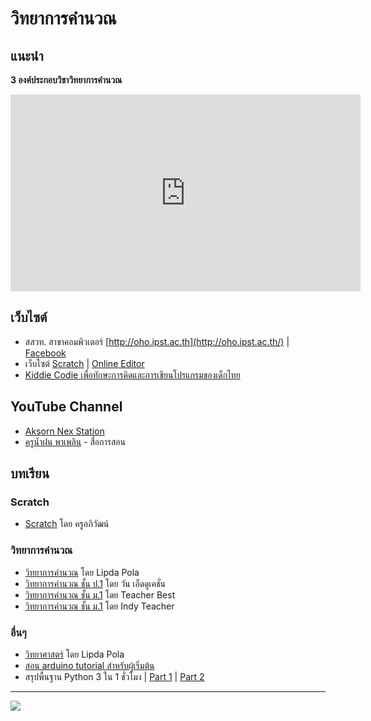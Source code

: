 # วิทยาการคำนวณ

## แนะนำ

__3 องค์ประกอบวิชาวิทยาการคำนวณ__

<iframe width="560" height="315" src="https://www.youtube.com/embed/yehcQlEbxws" frameborder="0" allow="accelerometer; autoplay; encrypted-media; gyroscope; picture-in-picture" allowfullscreen></iframe>

## เว็บไซต์
- สสวท. สาขาคอมพิวเตอร์ [http://oho.ipst.ac.th](http://oho.ipst.ac.th/) | [Facebook](https://www.facebook.com/oho.ipst)
- เว็บไซต์ [Scratch](https://scratch.mit.edu/) | [Online Editor](https://scratch.mit.edu/projects/editor/?tutorial=getStarted)
- [Kiddie Codie เพื่อทักษะการคิดและการเขียนโปรแกรมของเด็กไทย](https://www.facebook.com/kiddiecodie/)

## YouTube Channel

- [Aksorn Nex Station](https://www.youtube.com/channel/UCrxVp6p_dT5KFQc1diooVFw)
- [ครูน้ำฝน พาเพลิน](https://www.youtube.com/channel/UCKAYw8EbETOf0KtX6d5A6BQ/videos) - สื่อการสอน

## บทเรียน

### Scratch

- [Scratch](https://www.youtube.com/playlist?list=PLhr9514HdGldZixL2dcF8yGzBp1noon_o) โดย ครูอภิวัฒน์

### วิทยาการคำนวณ

- [วิทยาการคำนวณ](https://www.youtube.com/playlist?list=PLTQ_mPQTqStvyLzepkFNtq-2lJ2pEEQ81) โดย Lipda Pola
- [วิทยาการคำนวณ ชั้น ป.1](https://www.youtube.com/playlist?list=PLQbn9PYgCE1hjIHO6mpC0XtsxThrljrDG) โดย 
วัน เอ็ดดูเคชั่น
- [วิทยาการคำนวณ ชั้น ม.1](https://www.youtube.com/playlist?list=PLQbn9PYgCE1ivVs8vn1-lInpSWntpt70I) โดย Teacher Best
- [วิทยาการคำนวณ ชั้น ม.1](https://www.youtube.com/watch?v=O4y3idMzzQU&list=PLUCLJ0D-TC3lsZHc3p68PXjZ4T-SLSEEI) โดย Indy Teacher

### อื่นๆ

- [วิทยาศาสตร์](https://www.youtube.com/playlist?list=PLTQ_mPQTqStvjnXUK2ovmdgLip710FlNN) โดย Lipda Pola
- [สอน arduino tutorial สำหรับผู้เริ่มต้น](https://www.youtube.com/playlist?list=PLddyKTIBiLraPkyUIxtIn_pCGD5KHmY-F)
- สรุปพื้นฐาน Python 3 ใน 1 ชั่วโมง | [Part 1](https://www.youtube.com/watch?v=Jw3h06aIHYk) | [Part 2](https://www.youtube.com/watch?v=I_fpG3wrVaQ)

---

![](https://scontent.fbkk6-1.fna.fbcdn.net/v/t1.0-9/s960x960/32974733_1862218930509647_3737966228765933568_o.jpg?_nc_cat=110&_nc_sid=8024bb&_nc_eui2=AeH8HnGSKOIEXgsPiOGqy-mJHK0PGNKo76fU1Ok-xrIhCcPYLNhGoocd5DIybhTp6rm_SM3iytN4jjPB4_KCJbDf9eBuGKvpu2rRc7sdfZes9Q&_nc_ohc=_Gajcn9G5LIAX92nH_-&_nc_ht=scontent.fbkk6-1.fna&_nc_tp=7&oh=5b0bdd2518e2eb6dcccd924b07f721cd&oe=5EA9A207)

